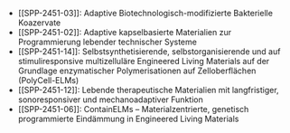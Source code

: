 - [[SPP-2451-03]]: Adaptive Biotechnologisch-modifizierte Bakterielle Koazervate
- [[SPP-2451-02]]: Adaptive kapselbasierte Materialien zur Programmierung lebender technischer Systeme
- [[SPP-2451-14]]: Selbstsynthetisierende, selbstorganisierende und auf stimuliresponsive multizelluläre Engineered Living Materials auf der Grundlage enzymatischer Polymerisationen auf Zelloberflächen (PolyCell-ELMs)
- [[SPP-2451-12]]: Lebende therapeutische Materialien mit langfristiger, sonoresponsiver und mechanoadaptiver Funktion
- [[SPP-2451-06]]: ContainELMs – Materialzentrierte, genetisch programmierte Eindämmung in Engineered Living Materials
